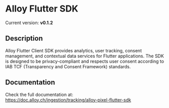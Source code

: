 # Alloy Flutter SDK

Current version: **v0.1.2**

## Description

Alloy Flutter Client SDK provides analytics, user tracking, consent management, and contextual data services for Flutter applications. The SDK is designed to be privacy-compliant and respects user consent according to IAB TCF (Transparency and Consent Framework) standards.

## Documentation

Check the full documentation at: https://doc.alloy.ch/ingestion/tracking/alloy-pixel-flutter-sdk
